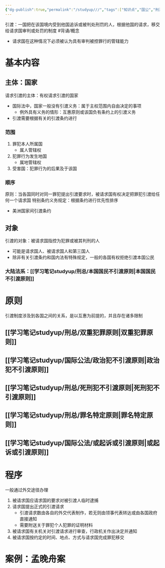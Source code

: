 ```yaml
---
{"dg-publish":true,"permalink":"/studyup///","tags":["知识点","国公","刑法"]}
---
```


引渡：一国把在该国境内受到他国追诉或被判处刑罚的人，根据他国的请求，移交给请求国审判或处罚的制度 #背诵/概念 
- 请求国在这种情况下必须被认为具有审判被控罪行的管辖能力
# 基本内容
## 主体：国家
请求引渡的主体：有权请求引渡的国家
- 国际法中，国家一般没有引渡义务：属于主权范围内自由决定的事项
	- 例外具有义务的情形：互惠原则或该国负有条约上的引渡义务
- 引渡需要根据有关的引渡条约进行
### 范围
1. 罪犯本人所属国
	- 属人管辖权
2. 犯罪行为发生地国
	- 属地管辖权
3. 受害国：犯罪行为的后果及于该国
### 顺序
原则：当各国同时对同一罪犯提出引渡要求时，被请求国有权决定把罪犯引渡给任何一个请求国
特别条约义务规定：根据条约进行优先性排序
- 美洲国家间引渡条约
## 对象
引渡的对象：被请求国指控为犯罪或被其判刑的人
- 可能是请求国人、被请求国人和第三国人
- 除非有关引渡条约和国内法有特殊规定，一般的各国有权拒绝引渡本国公民
### 大陆法系：[[学习笔记studyup/刑总/本国国民不引渡原则\|本国国民不引渡原则]]
# 原则
引渡制度涉及到各国之间的关系，是以互惠为前提的，并且存在诸多限制
## [[学习笔记studyup/刑总/双重犯罪原则\|双重犯罪原则]]
## [[学习笔记studyup/国际公法/政治犯不引渡原则\|政治犯不引渡原则]]
## [[学习笔记studyup/刑总/死刑犯不引渡原则\|死刑犯不引渡原则]]
## [[学习笔记studyup/刑总/罪名特定原则\|罪名特定原则]]
## [[学习笔记studyup/国际公法/或起诉或引渡原则\|或起诉或引渡原则]]
# 程序
一般通过外交途径办理
1. 被请求国应请求国的要求对被引渡人临时逮捕
2. 请求国提出正式的引渡请求
	- 引渡请求数由各自的外交代表制作，若无则由领事代表转达或由各国政府直接通知
	- 需要附送关于罪犯个人犯罪的证明材料
3. 被请求国有关机关对引渡请求进行审查，行政机关作出决定并通知
4. 被请求国按约定的时间、地点、方式与请求国完成罪犯移交
# 案例：孟晚舟案